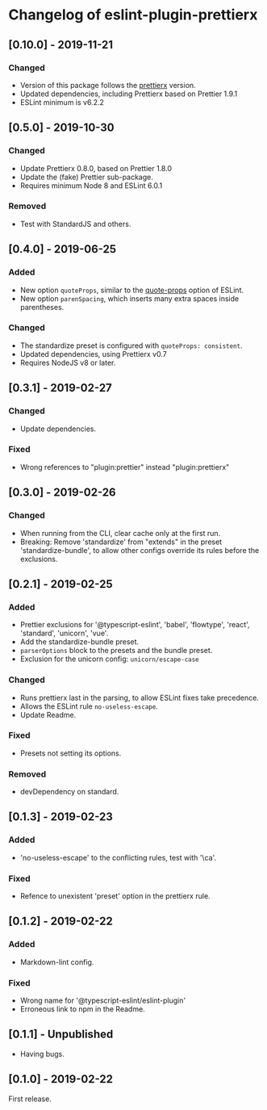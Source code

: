 # Changelog of eslint-plugin-prettierx

## \[0.10.0] - 2019-11-21

### Changed

- Version of this package follows the [prettierx](https://github.com/brodybits/prettierx) version.
- Updated dependencies, including Prettierx based on Prettier 1.9.1
- ESLint minimum is v6.2.2

## \[0.5.0] - 2019-10-30

### Changed

- Update Prettierx 0.8.0, based on Prettier 1.8.0
- Update the (fake) Prettier sub-package.
- Requires minimum Node 8 and ESLint 6.0.1

### Removed

- Test with StandardJS and others.

## \[0.4.0] - 2019-06-25

### Added

- New option `quoteProps`, similar to the [quote-props](https://eslint.org/docs/rules/quote-props) option of ESLint.
- New option `parenSpacing`, which inserts many extra spaces inside parentheses.

### Changed

- The standardize preset is configured with `quoteProps: consistent`.
- Updated dependencies, using Prettierx v0.7
- Requires NodeJS v8 or later.

## \[0.3.1] - 2019-02-27

### Changed

- Update dependencies.

### Fixed

- Wrong references to "plugin:prettier" instead "plugin:prettierx"

## \[0.3.0] - 2019-02-26

### Changed

- When running from the CLI, clear cache only at the first run.
- Breaking: Remove 'standardize' from "extends" in the preset 'standardize-bundle', to allow other configs override its rules before the exclusions.

## \[0.2.1] - 2019-02-25

### Added

- Prettier exclusions for '@typescript-eslint', 'babel', 'flowtype', 'react', 'standard', 'unicorn', 'vue'.
- Add the standardize-bundle preset.
- `parserOptions` block to the presets and the bundle preset.
- Exclusion for the unicorn config: `unicorn/escape-case`

### Changed

- Runs prettierx last in the parsing, to allow ESLint fixes take precedence.
- Allows the ESLint rule `no-useless-escape`.
- Update Readme.

### Fixed

- Presets not setting its options.

### Removed

- devDependency on standard.

## \[0.1.3] - 2019-02-23

### Added

- 'no-useless-escape' to the conflicting rules, test with '\ca'.

### Fixed

- Refence to unexistent 'preset' option in the prettierx rule.

## \[0.1.2] - 2019-02-22

### Added

- Markdown-lint config.

### Fixed

- Wrong name for '@typescript-eslint/eslint-plugin'
- Erroneous link to npm in the Readme.

## \[0.1.1] - Unpublished

- Having bugs.

## \[0.1.0] - 2019-02-22

First release.
